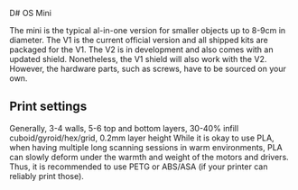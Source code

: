 D# OS Mini

The mini is the typical al-in-one version for smaller objects up to 8-9cm in diameter. The V1 is the current official version and all shipped kits are packaged for the V1. 
The V2 is in development and also comes with an updated shield. Nonetheless, the V1 shield will also work with the V2. However, the hardware parts, such as screws, have to be sourced on your own.

## Print settings
Generally, 3-4 walls, 5-6 top and bottom layers, 30-40% infill cuboid/gyroid/hex/grid, 0.2mm layer height
While it is okay to use PLA, when having multiple long scanning sessions in warm environments, PLA can slowly deform under the warmth and weight of the motors and drivers. 
Thus, it is recommended to use PETG or ABS/ASA (if your printer can reliably print those).
